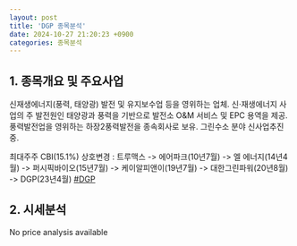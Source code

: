 ```yaml
---
layout: post
title: 'DGP 종목분석'
date: 2024-10-27 21:20:23 +0900
categories: 종목분석
---
```


## 1. 종목개요 및 주요사업

신재생에너지(풍력, 태양광) 발전 및 유지보수업 등을 영위하는 업체. 신·재생에너지 사업의 주 발전원인 태양광과 풍력을 기반으로 발전소 O&M 서비스 및 EPC 용역을 제공. 풍력발전업을 영위하는 하장2풍력발전을 종속회사로 보유. 그린수소 분야 신사업추진중.

최대주주 CBI(15.1%) 상호변경 : 트루맥스 -> 에어파크(10년7월) -> 엘 에너지(14년4월) -> 퍼시픽바이오(15년7월) -> 케이알피앤이(19년7월) -> 대한그린파워(20년8월) -> DGP(23년4월)
[#DGP](#)

## 2. 시세분석

No price analysis available
